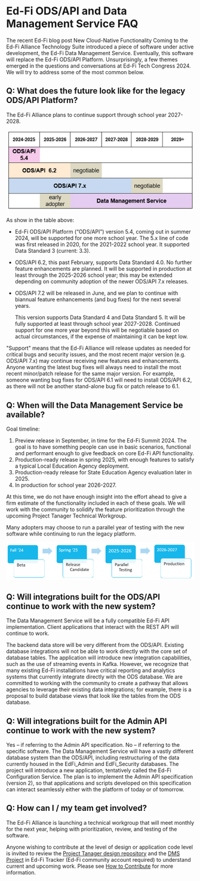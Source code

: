 # Ed-Fi ODS/API and Data Management Service FAQ

The recent Ed-Fi blog post New Cloud-Native Functionality Coming to the Ed-Fi
Alliance Technology Suite introduced a piece of software under active
development, the Ed-Fi Data Management Service. Eventually, this software will
replace the Ed-Fi ODS/API Platform. Unsurprisingly, a few themes emerged in the
questions and conversations at Ed-Fi Tech Congress 2024. We will try to address
some of the most common below.

## Q: What does the future look like for the legacy ODS/API Platform?

The Ed-Fi Alliance plans to continue support through school year 2027-2028.

![Support plan by year](./images/faq-years-table.jpg)

As show in the table above:

* Ed-Fi ODS/API Platform (“ODS/API”) version 5.4, coming out in summer 2024,
  will be supported for one more school year. The 5.x line of code was first
  released in 2020, for the 2021-2022 school year. It supported Data Standard 3
  (current: 3.3).
* ODS/API 6.2, this past February, supports Data Standard 4.0. No further
  feature enhancements are planned. It will be supported in production at least
  through the 2025-2026 school year; this may be extended depending on community
  adoption of the newer ODS/API 7.x releases.
* ODS/API 7.2 will be released in June, and we plan to continue with biannual
  feature enhancements (and bug fixes) for the next several years.

  This version supports Data Standard 4 and Data Standard 5. It will be fully
  supported at least through school year 2027-2028. Continued support for one
  more year beyond this will be negotiable based on actual circumstances, if the
  expense of maintaining it can be kept low.

"Support" means that the Ed-Fi Alliance will release updates as needed for
critical bugs and security issues, and the most recent major version (e.g.
ODS/API 7.x) may continue receiving new features and enhancements. Anyone
wanting the latest bug fixes will always need to install the most recent
minor/patch release for the same major version. For example, someone wanting bug
fixes for ODS/API 6.1 will need to install ODS/API 6.2, as there will not be
another stand-alone bug fix or patch release to 6.1.

## Q: When will the Data Management Service be available?

Goal timeline:

1. Preview release in September, in time for the Ed-Fi Summit 2024. The goal is
   to have something people can use in basic scenarios, functional and
   performant enough to give feedback on core Ed-Fi API functionality.
2. Production-ready release in spring 2025, with enough features to satisfy a
   typical Local Education Agency deployment.
3. Production-ready release for State Education Agency evaluation later in 2025.
4. In production for school year 2026-2027.

At this time, we do not have enough insight into the effort ahead to give a firm
estimate of the functionality included in each of these goals. We will work with
the community to solidify the feature prioritization through the upcoming
Project Tanager Technical Workgroup.

Many adopters may choose to run a parallel year of testing with the new software
while continuing to run the legacy platform.

![Data Management Service timeline](./images/dms-timeline.jpg)

## Q: Will integrations built for the ODS/API continue to work with the new system?

The Data Management Service will be a fully compatible Ed-Fi API implementation.
Client applications that interact with the REST API will continue to work.

The backend data store will be very different from the ODS/API. Existing
database integrations will not be able to work directly with the core set of
database tables. The application will introduce new integration capabilities,
such as the use of streaming events in Kafka. However, we recognize that many
existing Ed-Fi installations have critical reporting and analytics systems that
currently integrate directly with the ODS database. We are committed to working
with the community to create a pathway that allows agencies to leverage their
existing data integrations; for example, there is a proposal to build database
views that look like the tables from the ODS database.

## Q: Will integrations built for the Admin API continue to work with the new system?

Yes – if referring to the Admin API specification. No – if referring to the
specific software. The Data Management Service will have a vastly different
database system than the ODS/API, including restructuring of the data currently
housed in the EdFi_Admin and EdFi_Security databases. The project will introduce
a new application, tentatively called the Ed-Fi Configuration Service. The plan
is to implement the Admin API specification (version 2), so that applications
and scripts developed on this specification can interact seamlessly either with
the platform of today or of tomorrow.

## Q: How can I / my team get involved?

The Ed-Fi Alliance is launching a technical workgroup that will meet monthly for
the next year, helping with prioritization, review, and testing of the software.

Anyone wishing to contribute at the level of design or application code level is
invited to review the [Project Tanager design repository](./) and the [DMS
Project](https://tracker.ed-fi.org/secure/RapidBoard.jspa?rapidView=261&view=planning&issueLimit=100)
in Ed-Fi Tracker (Ed-Fi community account required) to understand current and
upcoming work. Please see [How to Contribute](./CONTRIBUTING.md) for more
information.

